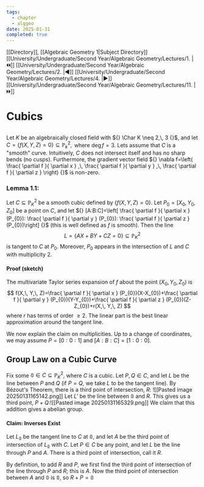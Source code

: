 ```yaml
---
tags:
  - chapter
  - alggeo
date: 2025-01-31
completed: true
---
```

[[Directory]], [[Algebraic Geometry 1|Subject Directory]]
[[University/Undergraduate/Second Year/Algebraic Geometry/Lectures/1. |🞀🞀]] [[University/Undergraduate/Second Year/Algebraic Geometry/Lectures/2. |◀]] [[University/Undergraduate/Second Year/Algebraic Geometry/Lectures/4. |▶]] [[University/Undergraduate/Second Year/Algebraic Geometry/Lectures/11. |🞂🞂]]
# Cubics
## 
### 
Let $K$ be an algebraically closed field with ${} \Char K \neq 2,\, 3 {}$, and let ${} C=\{ f(X,\, Y,\, Z)=0 \} \subseteq \mathbb{P}_{k}^{2}, {}$ where $\deg f=3 {}$. Lets assume that $C$ is a "smooth" curve. Intuitively, $C$ does not intersect itself and has no sharp bends (no cusps). Furthermore, the gradient vector field ${} \nabla f=\left( \frac{ \partial f }{ \partial x } ,\, \frac{ \partial f }{ \partial y } ,\, \frac{ \partial f }{ \partial z }  \right) {}$ is non-zero.
### Lemma 1.1:
Let ${} C \subseteq \mathbb{P}_{K}^{2} {}$ be a smooth cubic defined by ${} \{ f(X,\, Y,\, Z) =0\} {}$. Let ${} P_{0}=[X_{0},\, Y_{0},\, Z_{0}] {}$ be a point on $C$, and let ${} [A:B:C]=\left[ \frac{ \partial f }{ \partial x } (P_{0}): \frac{ \partial f }{ \partial y } (P_{0}): \frac{ \partial f }{ \partial z } (P_{0})\right] {}$ (this is well defined as $f {}$ is smooth). Then the line
$$
L=\{ AX+BY+CZ= 0\} \subseteq \mathbb{P}^{2}_{K}
$$
is tangent to $C$ at $P_{0}$. Moreover, ${} P_{0}  {}$ appears in the intersection of ${} L {}$ and $C {}$ with multiplicity ${} 2 {}$. 
#### Proof (sketch)
The multivariate Taylor series expansion of $f$ about the point ${} (X_{0},\, Y_{0},\, Z_{0}) {}$ is
$$
f(X,\, Y,\, Z)=\frac{ \partial f }{ \partial x } (P_{0})(X-X_{0})+\frac{ \partial f }{ \partial y } (P_{0})(Y-Y_{0})+\frac{ \partial f }{ \partial z } (P_{0})(Z-Z_{0})+r(X,\, Y,\, Z)
$$
where $r$ has terms of order $\geq 2 {}$. The linear part is the best linear approximation around the tangent line. 

We now explain the claim on multiplicities. Up to a change of coordinates, we may assume ${} P=[0:0:1] {}$ and ${} [A:B:C]=[1:0:0] {}$. 
## Group Law on a Cubic Curve
Fix some ${} \mathbb{0} \in C \subseteq \mathbb{P}_{K}^{2} {}$, where $C {}$ is a cubic. Let ${} P,\, Q \in C {}$, and let $L$ be the line between $P$ and $Q$ (if $P=Q {}$, we take $L {}$ to be the tangent line). By Bézout's Theorem, there is a third point of intersection, $R$:
![[Pasted image 20250131165142.png]]
Let $L' {}$ be the line between ${} \mathbb{0}$ and $R {}$. This gives us a third point,  $P+Q {}$:![[Pasted image 20250131165329.png]]
We claim that this addition gives a abelian group.
#### Claim: Inverses Exist
Let ${} L_{\mathbb{0}} {}$ be the tangent line to ${} C$ at ${} \mathbb{0}$, and let $A$ be the third point of intersection of ${} L_{\mathbb{0}} {}$ with $C$. Let ${} P \in C {}$ be any point, and let $L$ be the line through $P$ and $A$. There is a third point of intersection, call it $R$. 

By definition, to add $R$ and $P {}$, we first find the third point of intersection of the line through ${} P$ and $R$; this is $A$. Now the third point of intersection between $A$ and ${} \mathbb{0}$ is ${} \mathbb{0}$, so ${} R+P=\mathbb{0} {}$
